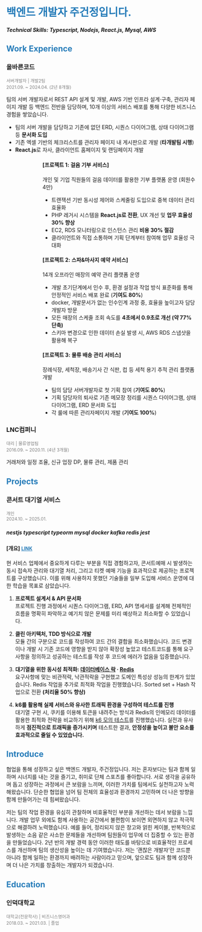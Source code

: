 <h1 style="color:#267CB9">백엔드 개발자 주건정입니다.</h2>

##### Technical Skills: Typescript, Nodejs, React.js, Mysql, AWS

<h2 style="color:#267CB9">Work Experience</h2>

### 올바른코드

<sub><span style="color:gray;">서버개발자 | 개발2팀</span></sub>  
<sub><span style="color:gray;">2021.09. ~ 2024.04. (2년 8개월)</span></sub>

팀의 서버 개발자로서 REST API 설계 및 개발, AWS 기반 인프라 설계·구축, 관리자 페이지 개발 등 백엔드 전반을 담당하며, 10개 이상의 서비스 배포를 통해 다양한 비즈니스 경험을 쌓았습니다.

- 팀의 서버 개발을 담당하고 기존에 없던 ERD, 시퀀스 다이어그램, 상태 다이어그램 등 **문서화 도입**
- 기존 엑셀 기반의 체크리스트를 관리자 페이지 내 게시판으로 개발 (**타개발팀 시행**)
- **React.js**로 자사, 클라이언트 홈페이지 및 랜딩페이지 개발
  <br/>

<div style="margin-left: 6rem">

  <h4>[프로젝트 1: 걸음 기부 서비스]</h4>

  <p>개인 및 기업 직원들의 걸음 데이터를 활용한 기부 플랫폼 운영 (회원수 4만)</p>
  <ul>
    <li>트랜잭션 기반 동시성 제어와 스케줄링 도입으로 중복 데이터 관리 효율화</li>
    <li>PHP 레거시 시스템을 <strong>React.js로 전환</strong>, UX 개선 및 <strong>업무 효율성 30% 향상</strong></li>
    <li>EC2, RDS 모니터링으로 인스턴스 관리 <strong>비용 30% 절감</strong></li>
    <li>클라이언트와 직접 소통하며 기획 단계부터 참여해 업무 효율성 극대화</li>
  </ul>

  <h4>[프로젝트 2: 스파&마사지 예약 서비스]</h4>

  <p>14개 오프라인 매장의 예약 관리 플랫폼 운영</p>
  <ul>
    <li>개발 초기단계에서 인수 후, 환경 설정과 작업 방식 표준화를 통해 안정적인 서비스 배포 완료 (<strong>기여도 80%</strong>)</li>
    <li>docker, 개발문서가 없는 인수인계 과정 중, 효율을 높이고자 담당 개발자 방문</li>
    <li>모든 매장의 스케줄 조회 속도를 <strong>4초에서 0.9초로 개선 (약 77% 단축)</strong></li>
    <li>스키마 변경으로 인한 데이터 손실 발생 시, AWS RDS 스냅샷을 활용해 복구</li>
  </ul>

  <h4>[프로젝트 3: 물류 배송 관리 서비스]</h4>

  <p>장례식장, 세척장, 배송기사 간 식판, 컵 등 세척 용기 추적 관리 플랫폼 개발</p>
  <ul>
    <li>팀의 담당 서버개발자로 첫 기획 참여 (<strong>기여도 80%</strong>)</li>
    <li>기획 담당자의 퇴사로 기존 메모장 정리를 시퀀스 다이어그램, 상태 다이어그램, ERD 문서화 도입</li>
    <li>각 룰에 따른 관리자페이지 개발 (<strong>기여도 100%</strong>)</li>
  </ul>

</div>

<!-- <hr style="border: 0.1px solid #cccc;" /> -->

### LNC컴퍼니

<sub><span style="color:gray;">대리 | 물류영업팀</span></sub>  
<sub><span style="color:gray;">2016.09. ~ 2020.11. (4년 3개월)</span></sub>

거래처와 일정 조율, 신규 업장 DP, 물류 관리, 제품 관리

<h2 style="color:#267CB9">Projects</h2>

### 콘서트 대기열 서비스

<sub><span style="color:gray;">개인</span></sub>  
<sub><span style="color:gray;">2024.10. ~ 2025.01.</span></sub>

##### nestjs typescript typeorm mysql docker kafka redis jest

<h4>[개요] <a href="https://github.com/JuGeonjeong/hhp-concert" target="_blank" style="font-size: 0.9em; color: #267CB9;">LINK</a></h4>

현 서비스 업체에서 중요하게 다루는 부분을 직접 경험하고자, 콘서트예매 시 발생하는 동시 접속자 관리와 대기열 처리, 그리고 티켓 예매 기능을 효과적으로 제공하는 프로젝트를 구상했습니다. 이를 위해 사용하지 못했던 기술들을 일부 도입해 서비스 운영에 대한 학습을 목표로 삼았습니다.

1. **프로젝트 설계서 & API 문서화**  
   프로젝트 진행 과정에서 시퀀스 다이어그램, ERD, API 명세서를 설계해 전체적인 흐름을 명확히 파악하고 예기치 않은 문제를 미리 예상하고 최소화할 수 있었습니다.

2. **클린 아키텍처, TDD 방식으로 개발**  
   모듈 간의 구분으로 코드를 작성하여 코드 간의 결합을 최소화했습니다. 코드 변경이나 개발 시 기존 코드에 영향을 받지 않아 확장성 높았고 테스트코드를 통해 요구사항을 정의하고 성공하는 테스트를 작성 후 코드에 에러가 없음을 입증했습니다.

3. **대기열을 위한 동시성 최적화: [데이터베이스 락](https://github.com/JuGeonjeong/hhp-concert/blob/main/doc/report/lock.report.md) · [Redis](https://github.com/JuGeonjeong/hhp-concert/blob/main/doc/report/redis.report.md)**  
   요구사항에 맞는 비관적락, 낙관적락을 구현했고 도메인 특성상 성능의 한계가 있었습니다. Redis 작업을 추가로 최적화 작업을 진행했습니다. Sorted set + Hash 작업으로 전환 **(처리율 50% 향상)**

4. **k6를 활용해 실제 서비스와 유사한 트래픽 환경을 구성하여 테스트를 진행**  
   대기열 구현 시, 쿠키를 이용해 토큰을 내려주는 방식과 Redis의 인메모리 데이터를 활용한 최적화 전략을 비교하기 위해 [k6 모의 테스트](https://github.com/JuGeonjeong/hhp-concert/blob/main/doc/report/k6.test.md)를 진행했습니다. 실전과 유사하게 **점진적으로 트래픽을 증가시키며** 테스트한 결과, **안정성을 높이고 불안 요소를 효과적으로 줄일 수 있었습니다.**

<h2 style="color:#267CB9">Introduce</h2>
협업을 통해 성장하고 싶은 백엔드 개발자, 주건정입니다. 저는 혼자보다는 팀과 함께 일하며 시너지를 내는 것을 즐기고, 취미로 단체 스포츠를 좋아합니다. 서로 생각을 공유하며 돕고 성장하는 과정에서 큰 보람을 느끼며, 이러한 가치를 팀에서도 실천하고자 노력해왔습니다. 단순한 협업을 넘어 팀 전체의 효율성과 환경까지 고민하며 더 나은 방향을 함께 만들어가는 데 힘써왔습니다.

저는 팀의 작업 환경을 유심히 관찰하며 비효율적인 부분을 개선하는 데서 보람을 느낍니다. 개발 업무 외에도 함께 사용하는 공간에서 불편함이 보이면 외면하지 않고 적극적으로 해결하려 노력했습니다. 예를 들어, 정리되지 않은 창고와 얽힌 케이블, 반복적으로 발생하는 소음 같은 사소한 문제들을 개선하며 팀원들이 업무에 더 집중할 수 있는 환경을 만들었습니다. 2년 반의 개발 경력 동안 이러한 태도를 바탕으로 비효율적인 프로세스를 개선하며 팀의 생산성을 높이는 데 기여했습니다. 저는 ‘괜찮은 개발자’란 코드뿐 아니라 함께 일하는 환경까지 배려하는 사람이라고 믿으며, 앞으로도 팀과 함께 성장하며 더 나은 가치를 창출하는 개발자가 되겠습니다.

<h2 style="color:#267CB9">Education</h2>

### 인덕대학교

<sub><span style="color:gray;">대학교(전문학사) | 비즈니스영어과</span></sub>  
<sub><span style="color:gray;">2018.03. ~ 2021.03. | 졸업</span></sub>

